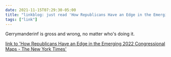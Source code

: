 ```yaml
---
date: 2021-11-15T07:29:30-05:00
title: "linkblog: just read 'How Republicans Have an Edge in the Emerging 2022 Congressional Maps - The New York Times'"
tags: ["link"]
---
```

Gerrymanderinf is gross and wrong, no matter who's doing it.
 
[link to 'How Republicans Have an Edge in the Emerging 2022 Congressional Maps - The New York Times'](https://www.nytimes.com/2021/11/15/us/politics/republicans-2022-redistricting-maps.html)

